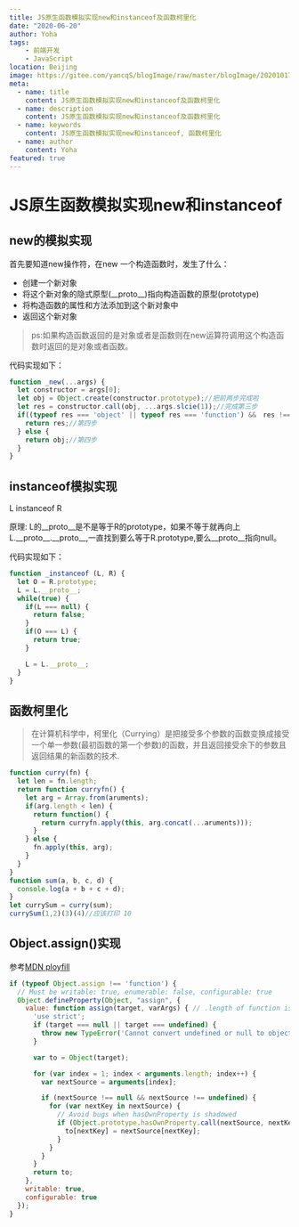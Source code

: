 ```yaml
---
title: JS原生函数模拟实现new和instanceof及函数柯里化
date: "2020-06-20"
author: Yoha
tags:
    - 前端开发
    - JavaScript
location: Beijing
image: https://gitee.com/yancqS/blogImage/raw/master/blogImage/20201017105512.jpeg
meta:
  - name: title
    content: JS原生函数模拟实现new和instanceof及函数柯里化
  - name: description
    content: JS原生函数模拟实现new和instanceof及函数柯里化
  - name: keywords
    content: JS原生函数模拟实现new和instanceof, 函数柯里化
  - name: author
    content: Yoha
featured: true
---
```

# JS原生函数模拟实现new和instanceof

## new的模拟实现

首先要知道new操作符，在new 一个构造函数时，发生了什么：

- 创建一个新对象
- 将这个新对象的隐式原型(\_\_proto\_\_)指向构造函数的原型(prototype)
- 将构造函数的属性和方法添加到这个新对象中
- 返回这个新对象

> ps:如果构造函数返回的是对象或者是函数则在new运算符调用这个构造函数时返回的是对象或者函数。

代码实现如下：

```javascript
function _new(...args) {
  let constructor = args[0];
  let obj = Object.create(constructor.prototype);//把前两步完成啦
  let res = constructor.call(obj, ...args.slcie(1));//完成第三步
  if((typeof res === 'object' || typeof res === 'function') &&　res !== null) {
    return res;//第四步
  } else {
    return obj;//第四步
  }
}
```

## instanceof模拟实现

L instanceof R

原理: L的\_\_proto\_\_是不是等于R的prototype，如果不等于就再向上L.\_\_proto\_\_.\_\_proto\_\_,一直找到要么等于R.prototype,要么\_\_proto\_\_指向null。

代码实现如下：

```javascript
function _instanceof (L, R) {
  let O = R.prototype;
  L = L.__proto__;
  while(true) {
    if(L === null) {
      return false;
    }
    if(O === L) {
      return true;
    }

    L = L.__proto__;
  }
}
```

## 函数柯里化

>在计算机科学中，柯里化（Currying）是把接受多个参数的函数变换成接受一个单一参数(最初函数的第一个参数)的函数，并且返回接受余下的参数且返回结果的新函数的技术.

```javascript
function curry(fn) {
  let len = fn.length;
  return function curryfn() {
    let arg = Array.from(aruments);
    if(arg.length < len) {
      return function() {
        return curryfn.apply(this, arg.concat(...aruments)));
      }
    } else {
      fn.apply(this, arg);
    }
  }
}
function sum(a, b, c, d) {
  console.log(a + b + c + d);
}
let currySum = curry(sum);
currySum(1,2)(3)(4)//应该打印 10
```

## Object.assign()实现

参考[MDN ployfill](https://developer.mozilla.org/zh-CN/docs/Web/JavaScript/Reference/Global_Objects/Object/assign#polyfill_2)

```js
if (typeof Object.assign !== 'function') {
  // Must be writable: true, enumerable: false, configurable: true
  Object.defineProperty(Object, "assign", {
    value: function assign(target, varArgs) { // .length of function is 2
      'use strict';
      if (target === null || target === undefined) {
        throw new TypeError('Cannot convert undefined or null to object');
      }

      var to = Object(target);

      for (var index = 1; index < arguments.length; index++) {
        var nextSource = arguments[index];

        if (nextSource !== null && nextSource !== undefined) {
          for (var nextKey in nextSource) {
            // Avoid bugs when hasOwnProperty is shadowed
            if (Object.prototype.hasOwnProperty.call(nextSource, nextKey)) {
              to[nextKey] = nextSource[nextKey];
            }
          }
        }
      }
      return to;
    },
    writable: true,
    configurable: true
  });
}
```

